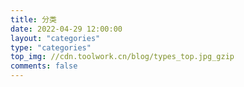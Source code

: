 ```yaml
---
title: 分类
date: 2022-04-29 12:00:00
layout: "categories"
type: "categories"
top_img: //cdn.toolwork.cn/blog/types_top.jpg_gzip
comments: false
---
```

